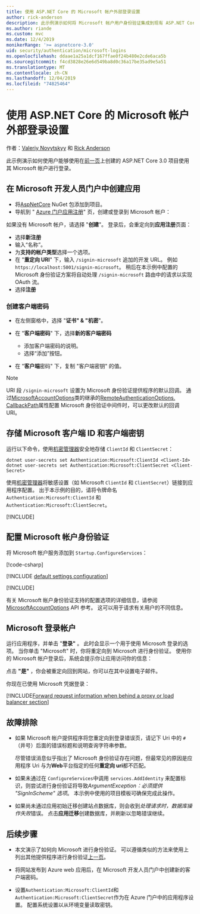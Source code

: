 ```yaml
---
title: 使用 ASP.NET Core 的 Microsoft 帐户外部登录设置
author: rick-anderson
description: 此示例演示如何将 Microsoft 帐户用户身份验证集成到现有 ASP.NET Core 应用中。
ms.author: riande
ms.custom: mvc
ms.date: 12/4/2019
monikerRange: '>= aspnetcore-3.0'
uid: security/authentication/microsoft-logins
ms.openlocfilehash: ddaae1a25a1dcf167ffae0f24b480e2cde6aca5b
ms.sourcegitcommit: f4cd3828e26e6d549ba8d0c36a17be35ad9e5a51
ms.translationtype: MT
ms.contentlocale: zh-CN
ms.lasthandoff: 12/04/2019
ms.locfileid: "74825464"
---
```

# <a name="microsoft-account-external-login-setup-with-aspnet-core"></a>使用 ASP.NET Core 的 Microsoft 帐户外部登录设置

作者：[Valeriy Novytskyy](https://github.com/01binary) 和 [Rick Anderson](https://twitter.com/RickAndMSFT)

此示例演示如何使用户能够使用在[前一页](xref:security/authentication/social/index)上创建的 ASP.NET Core 3.0 项目使用其 Microsoft 帐户进行登录。

## <a name="create-the-app-in-microsoft-developer-portal"></a>在 Microsoft 开发人员门户中创建应用

* 将[AspNetCore](https://www.nuget.org/packages/Microsoft.AspNetCore.Authentication.MicrosoftAccount/) NuGet 包添加到项目。
* 导航到 " [Azure 门户应用注册](https://go.microsoft.com/fwlink/?linkid=2083908)" 页，创建或登录到 Microsoft 帐户：

如果没有 Microsoft 帐户，请选择 "**创建**"。 登录后，会重定向到**应用注册**页面：

* 选择**新注册**
* 输入“名称”。
* 为**支持的帐户类型**选择一个选项。  <!-- Accounts for any org work with MS domain accounts. Most folks probably want the last option, personal MS accounts -->
* 在 "**重定向 URI**" 下，输入 `/signin-microsoft` 追加的开发 URL。 例如 `https://localhost:5001/signin-microsoft`。 稍后在本示例中配置的 Microsoft 身份验证方案将自动处理 `/signin-microsoft` 路由中的请求以实现 OAuth 流。
* 选择**注册**

### <a name="create-client-secret"></a>创建客户端密码

* 在左侧窗格中，选择 "**证书" & "机密**"。
* 在 "**客户端密码**" 下，选择**新的客户端密码**

  * 添加客户端密码的说明。
  * 选择“添加”按钮。

* 在 "**客户端**密码" 下，复制 "客户端密钥" 的值。

> [!NOTE]
> URI 段 `/signin-microsoft` 设置为 Microsoft 身份验证提供程序的默认回调。 通过[MicrosoftAccountOptions](/dotnet/api/microsoft.aspnetcore.authentication.microsoftaccount.microsoftaccountoptions)类的继承的[RemoteAuthenticationOptions. CallbackPath](/dotnet/api/microsoft.aspnetcore.authentication.remoteauthenticationoptions.callbackpath)属性配置 Microsoft 身份验证中间件时，可以更改默认的回调 URI。

## <a name="store-the-microsoft-client-id-and-client-secret"></a>存储 Microsoft 客户端 ID 和客户端密钥

运行以下命令，使用[机密管理器](xref:security/app-secrets)安全地存储 `ClientId` 和 `ClientSecret`：

```dotnetcli
dotnet user-secrets set Authentication:Microsoft:ClientId <Client-Id>
dotnet user-secrets set Authentication:Microsoft:ClientSecret <Client-Secret>
```

使用[机密管理器](xref:security/app-secrets)将敏感设置（如 Microsoft `ClientId` 和 `ClientSecret`）链接到应用程序配置。 出于本示例的目的，请将令牌命名 `Authentication:Microsoft:ClientId` 和 `Authentication:Microsoft:ClientSecret`。

[!INCLUDE[](~/includes/environmentVarableColon.md)]

## <a name="configure-microsoft-account-authentication"></a>配置 Microsoft 帐户身份验证

将 Microsoft 帐户服务添加到 `Startup.ConfigureServices`：

[!code-csharp[](~/security/authentication/social/social-code/3.x/StartupMS3x.cs?name=snippet&highlight=10-14)]

[!INCLUDE [default settings configuration](includes/default-settings.md)]

[!INCLUDE[](includes/chain-auth-providers.md)]

有关 Microsoft 帐户身份验证支持的配置选项的详细信息，请参阅[MicrosoftAccountOptions](/dotnet/api/microsoft.aspnetcore.builder.microsoftaccountoptions) API 参考。 这可以用于请求有关用户的不同信息。

## <a name="sign-in-with-microsoft-account"></a>Microsoft 登录帐户

运行应用程序，并单击 "**登录"** 。 此时会显示一个用于使用 Microsoft 登录的选项。 当你单击 "Microsoft" 时，你将重定向到 Microsoft 进行身份验证。 使用你的 Microsoft 帐户登录后，系统会提示你让应用访问你的信息：

点击 **"是"** ，你会被重定向回到网站，你可以在其中设置电子邮件。

你现在已使用 Microsoft 凭据登录：

[!INCLUDE[Forward request information when behind a proxy or load balancer section](includes/forwarded-headers-middleware.md)]

## <a name="troubleshooting"></a>故障排除

* 如果 Microsoft 帐户提供程序将您重定向到登录错误页，请记下 Uri 中的 `#` （井号）后面的错误标题和说明查询字符串参数。

  尽管错误消息似乎指出了 Microsoft 身份验证存在问题，但最常见的原因是应用程序 Uri 与为**Web**平台指定的任何**重定向 uri**都不匹配。
* 如果未通过在 `ConfigureServices`中调用 `services.AddIdentity` 来配置标识，则尝试进行身份验证将导致*ArgumentException：必须提供 "SignInScheme" 选项*。 本示例中使用的项目模板可确保完成此操作。
* 如果尚未通过应用初始迁移创建站点数据库，则会收到*处理请求时，数据库操作失败*错误。 点击**应用迁移**创建数据库，并刷新以忽略错误继续。

## <a name="next-steps"></a>后续步骤

* 本文演示了如何向 Microsoft 进行身份验证。 可以遵循类似的方法来使用上列出其他提供程序进行身份验证[上一页](xref:security/authentication/social/index)。

* 将网站发布到 Azure web 应用后，在 Microsoft 开发人员门户中创建新的客户端密码。

* 设置`Authentication:Microsoft:ClientId`和`Authentication:Microsoft:ClientSecret`作为在 Azure 门户中的应用程序设置。 配置系统设置以从环境变量读取密钥。
